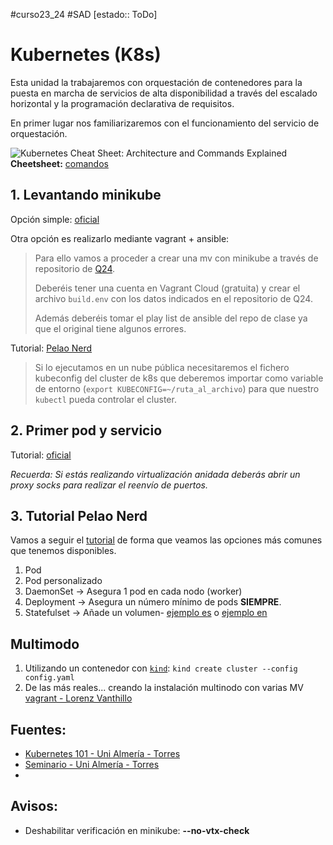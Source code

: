   #curso23_24 #SAD [estado:: ToDo] 


# Kubernetes (K8s)
Esta unidad la trabajaremos con orquestación de contenedores para la puesta en marcha de servicios de alta disponibilidad a través del escalado horizontal y la programación declarativa de requisitos.

En primer lugar nos familiarizaremos con el funcionamiento del servicio de orquestación.

![Kubernetes Cheat Sheet: Architecture and Commands Explained](https://external-content.duckduckgo.com/iu/?u=https%3A%2F%2Fplatform9.com%2Fwp-content%2Fuploads%2F2019%2F05%2Fkubernetes-constructs-concepts-architecture.jpg&f=1&nofb=1&ipt=c492a5dc55c2ad92e7ccbbb66ec8a22748bc087aa19e505ec00b9094e35f6f1c&ipo=images)
**Cheetsheet:** [comandos](https://cheatography.com/pablorod/cheat-sheets/kubernetes/)

## 1. Levantando minikube
Opción simple: [oficial](https://minikube.sigs.k8s.io/docs/start/)

Otra opción es realizarlo mediante vagrant + ansible: 
> Para ello vamos a proceder a crear una mv con minikube a través de repositorio de [Q24](https://github.com/Q24/vagrant-box-ubuntu2204-minikube). 
>
> Deberéis tener una cuenta en Vagrant Cloud (gratuita) y crear el archivo `build.env` con los datos indicados en el repositorio de Q24.
>
> Además deberéis tomar el play list de ansible del repo de clase ya que el original tiene algunos errores.

Tutorial: [Pelao Nerd](https://www.youtube.com/watch?v=6e_sXAx7kts)

> Si lo ejecutamos en un nube pública necesitaremos el fichero kubeconfig del cluster de k8s que deberemos importar como variable de entorno (`export KUBECONFIG=~/ruta_al_archivo`) para que nuestro `kubectl` pueda controlar el cluster.

## 2. Primer pod y servicio
Tutorial: [oficial](https://kubernetes.io/docs/tutorials/hello-minikube/)

*Recuerda: Si estás realizando virtualización anidada deberás abrir un proxy socks para realizar el reenvío de puertos.*


## 3. Tutorial Pelao Nerd
Vamos a seguir el [tutorial](https://www.youtube.com/watch?v=DCoBcpOA7W4) de forma que veamos las opciones más comunes que tenemos disponibles.

1. Pod
2. Pod personalizado
3. DaemonSet -> Asegura 1 pod en cada nodo (worker)
4. Deployment -> Asegura un número mínimo de pods **SIEMPRE**.
5. Statefulset -> Añade un volumen- [ejemplo es](https://karabacode.blogspot.com/2020/05/postgresql-como-statefulset-en-minikube.html) o [ejemplo en](https://www.bogotobogo.com/DevOps/Docker/Docker_Kubernetes_StatefulSet.php)


## Multimodo
1. Utilizando un contenedor con [`kind`](https://www.josedomingo.org/pledin/2021/02/kubernetes-con-kind/): `kind create cluster --config config.yaml`
2. De las más reales... creando la instalación multinodo con varias MV [vagrant - Lorenz Vanthillo](https://github.com/lvthillo/vagrant-ansible-kubernetes)

## Fuentes:
+ [Kubernetes 101 - Uni Almería - Torres](https://ualmtorres.github.io/Kubernetes101/)
+ [Seminario - Uni Almería - Torres](https://ualmtorres.github.io/SeminarioKubernetes/)
+ 

## Avisos:
+ Deshabilitar verificación en minikube: **--no-vtx-check**
